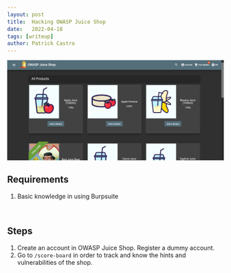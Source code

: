 ```yaml
---
layout: post
title:  Hacking OWASP Juice Shop 
date:   2022-04-18
tags: [writeup]
author: Patrick Castro
---
```


![](/assets/img/juiceshop/owasp-juice-shop.png)

## Requirements
1. Basic knowledge in using Burpsuite

<br>

## Steps
1. Create an account in OWASP Juice Shop. Register a dummy account.
2. Go to `/score-board` in order to track and know the hints and vulnerabilities of the shop.

<br>


